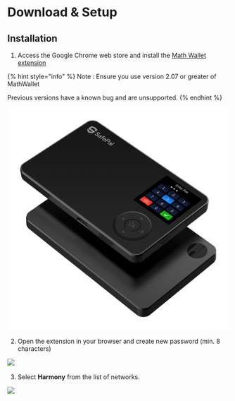 # Download & Setup

## Installation

1. Access the Google Chrome web store and install the [Math Wallet extension](https://chrome.google.com/webstore/detail/math-wallet/afbcbjpbpfadlkmhmclhkeeodmamcflc?hl=en)

{% hint style="info" %}
Note : Ensure you use version 2.07 or greater of MathWallet

Previous versions have a known bug and are unsupported.
{% endhint %}

![](../../.gitbook/assets/image%20%288%29.png)

2. Open the extension in your browser and create new password \(min. 8 characters\)

![](../../.gitbook/assets/image%20%2836%29.png)

3. Select **Harmony** from the list of networks.

![](../../.gitbook/assets/image%20%2858%29.png)



